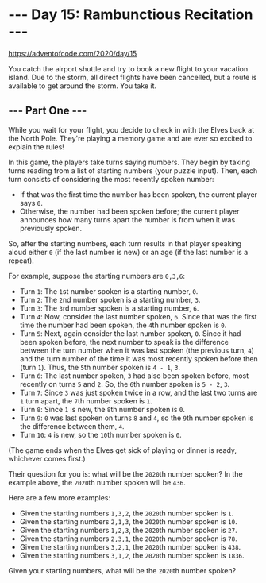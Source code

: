 # --- Day 15: Rambunctious Recitation ---
https://adventofcode.com/2020/day/15

You catch the airport shuttle and try to book a new flight to your vacation island. Due to the storm, all direct flights have been cancelled, but a route is available to get around the storm. You take it.

## --- Part One ---
While you wait for your flight, you decide to check in with the Elves back at the North Pole. They're playing a memory game and are ever so excited to explain the rules!

In this game, the players take turns saying numbers. They begin by taking turns reading from a list of starting numbers (your puzzle input). Then, each turn consists of considering the most recently spoken number:

* If that was the first time the number has been spoken, the current player says `0`.
* Otherwise, the number had been spoken before; the current player announces how many turns apart the number is from when it was previously spoken.

So, after the starting numbers, each turn results in that player speaking aloud either `0` (if the last number is new) or an age (if the last number is a repeat).

For example, suppose the starting numbers are `0,3,6`:
* Turn `1`: The `1`st number spoken is a starting number, `0`.
* Turn `2`: The `2`nd number spoken is a starting number, `3`.
* Turn `3`: The `3`rd number spoken is a starting number, `6`.
* Turn `4`: Now, consider the last number spoken, `6`. Since that was the first time the number had been spoken, the `4`th number spoken is `0`.
* Turn `5`: Next, again consider the last number spoken, `0`. Since it had been spoken before, the next number to speak is the difference between the turn number when it was last spoken (the previous turn, `4`) and the turn number of the time it was most recently spoken before then (turn `1`). Thus, the `5`th number spoken is `4 - 1`, `3`.
* Turn `6`: The last number spoken, `3` had also been spoken before, most recently on turns `5` and `2`. So, the `6`th number spoken is `5 - 2`, `3`.
* Turn `7`: Since `3` was just spoken twice in a row, and the last two turns are `1` turn apart, the `7`th number spoken is `1`.
* Turn `8`: Since `1` is new, the `8`th number spoken is `0`.
* Turn `9`: `0` was last spoken on turns `8` and `4`, so the `9`th number spoken is the difference between them, `4`.
* Turn `10`: `4` is new, so the `10`th number spoken is `0`.

(The game ends when the Elves get sick of playing or dinner is ready, whichever comes first.)

Their question for you is: what will be the `2020`th number spoken? In the example above, the `2020`th number spoken will be `436`.

Here are a few more examples:

* Given the starting numbers `1,3,2`, the `2020`th number spoken is `1`.
* Given the starting numbers `2,1,3`, the `2020`th number spoken is `10`.
* Given the starting numbers `1,2,3`, the `2020`th number spoken is `27`.
* Given the starting numbers `2,3,1`, the `2020`th number spoken is `78`.
* Given the starting numbers `3,2,1`, the `2020`th number spoken is `438`.
* Given the starting numbers `3,1,2`, the `2020`th number spoken is `1836`.

Given your starting numbers, what will be the `2020`th number spoken?
